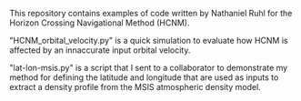 This repository contains examples of code written by Nathaniel Ruhl for the Horizon Crossing Navigational Method (HCNM).

"HCNM_orbital_velocity.py" is a quick simulation to evaluate how HCNM is affected by an innaccurate input orbital velocity.

"lat-lon-msis.py" is a script that I sent to a collaborator to demonstrate my method for defining the latitude and longitude that are used as inputs to extract a density profile from the MSIS atmospheric density model.
